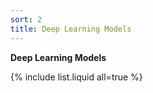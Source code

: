 ```yaml
---
sort: 2
title: Deep Learning Models
---
```



**Deep Learning Models**


{% include list.liquid all=true %}
